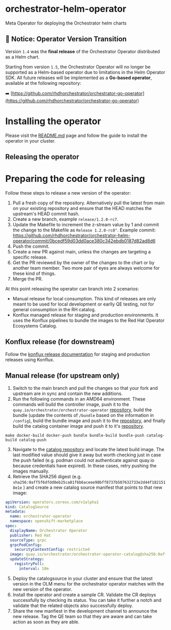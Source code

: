 # orchestrator-helm-operator
Meta Operator for deploying the Orchestrator helm charts

## 📢 Notice: Operator Version Transition

Version `1.4` was the **final release** of the Orchestrator Operator distributed as a Helm chart.

Starting from version `1.5`, the Orchestrator Operator will no longer be supported as a Helm-based operator due to limitations in the Helm Operator SDK. All future releases will be implemented as a **Go-based operator**, available at the following repository:

➡️ [https://github.com/rhdhorchestrator/orchestrator-go-operator](https://github.com/rhdhorchestrator/orchestrator-go-operator)


# Installing the operator
Please visit the [README.md](https://github.com/rhdhorchestrator/orchestrator-helm-operator/blob/main/docs/README.md) page and follow the guide to install the operator in your cluster.

## Releasing the operator

# Preparing the code for releasing

Follow these steps to release a new version of the operator:

1. Pull a fresh copy of the repository. Alternatively pull the latest from main on your existing repository and ensure that the HEAD matches the upstream's HEAD commit hash.
1. Create a new branch, example `release/1.2.0-rc7`.
1. Update the Makefile to increment the z-stream value by 1 and commit the change to the Makefile as `Release 1.2.0-rc8"`. Example commit: https://github.com/rhdhorchestrator/orchestrator-helm-operator/commit/0bcedf59d03dd0ace380c342ebdb0187d82ad8d6
1. Push the commit.
1. Create a new PR against main, unless the changes are targeting a specific release.
1. Get the PR reviewed by the owner of the changes to the chart or by another team member. Two more pair of eyes are always welcome for these kind of things.
1. Merge the PR.

At this point releasing the operator can branch into 2 scenarios:
* Manual release for local consumption. This kind of releases are only meant to be used for local development or earlly QE testing, not for general consumption in the RH catalog.
* Konflux managed release for staging and production environments. It uses the Konflux pipelines to bundle the images to the Red Hat Operator Ecosystems Catalog.

## Konflux release (for downstream)

Follow the [konflux release documentation](docs/konflux/release_operator_with_konflux.md) for staging and production releases using Konflux.

## Manual release (for upstream only)
1. Switch to the main branch and pull the changes so that your fork and upstream are in sync and contain the new additions.
1. Run the following commands in an AMD64 environment.	These commands will build the controller image, push it to the `quay.io/orchestrator/orchestrator-operator` [repository](https://quay.io/repository/orchestrator/orchestrator-operator?tab=tags), build the bundle (update the contents of `/bundle` based on the information in `/config`), build the bundle image and push it to the [repository](https://quay.io/repository/orchestrator/orchestrator-operator-bundle?tab=tags), and finally build the catalog container image and push it to it's [repository](https://quay.io/repository/orchestrator/orchestrator-operator-catalog?tab=tags).
```shell
make docker-build docker-push bundle bundle-build bundle-push catalog-build catalog-push
```

3. Navigate to the [catalog repository](https://quay.io/repository/orchestrator/orchestrator-operator-catalog?tab=tags) and locate the latest build image. The last modified value should give it away but worth checking just in case the push failed (e.g. podman could not authenticate against quay.io because credentials have expired). In these cases, retry pushing the images manually.
3. Retrieve the SHA256 digest (e.g. `sha256:0aff5f6dfdd0eb25ca81f6b6aceee98bff8737b507632733e2d44f1821518e1e` ) and create a new catalog source manifest that points to that new image:
```yaml
apiVersion: operators.coreos.com/v1alpha1
kind: CatalogSource
metadata:
  name: orchestrator-operator
  namespace: openshift-marketplace
spec:
  displayName: Orchestrator Operator
  publisher: Red Hat
  sourceType: grpc
  grpcPodConfig:
    securityContextConfig: restricted
  image: quay.io/orchestrator/orchestrator-operator-catalog@sha256:0aff5f6dfdd0eb25ca81f6b6aceee98bff8737b507632733e2d44f1821518e1e
  updateStrategy:
    registryPoll:
      interval: 10m
```
5. Deploy the catalogsource in your cluster and ensure that the latest version in the OLM menu for the orchestrator operator matches with the new version of the operator.
5. Install the operator and create a sample CR. Validate the CR deploys successfully by checking its status. You can take it further a notch and validate that the related objects also successfully deploy.
5. Share the new manfiest in the development channel to announce the new release. Tag the QE team so that they are aware and can take action as soon as they are able.
